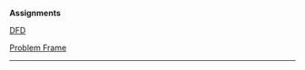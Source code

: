 **Assignments**

[DFD](https://github.com/SirRexOfRider/CYBR-404/blob/main/Assignments/DFD%20Website%20Scraper/DFD%20L0-1.jpg)

[Problem Frame](https://github.com/SirRexOfRider/CYBR-404/blob/main/Assignments/DFD%20Website%20Scraper/Problem_frame.jpg)
<hr>
